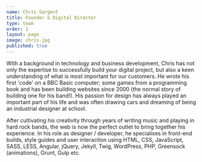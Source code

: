 ```yaml
---
name: Chris Sargent
title: Founder & Digital Director
type: team
order: 1
layout: page
image: chris.jpg
published: true
---
```


With a background in technology and business development, Chris has not only the expertise to successfully build your digital project, but also a keen understanding of what is most important for our customers. He wrote his first 'code' on a BBC Basic computer; some games from a programming book and has been building websites since 2000 (the normal story of building one for his band!). His passion for design has always played an important part of his life and was often drawing cars and dreaming of being an industrial designer at school.

After cultivating his creativity through years of writing music and playing in hard rock bands, the web is now the perfect outlet to bring together his experience. In his role as designer / developer, he specialises in front-end builds, style guides and user interaction using HTML, CSS, JavaScript, SASS, LESS, Angular, jQuery, Jekyll, Twig, WordPress, PHP, Greensock (animations), Grunt, Gulp etc.
